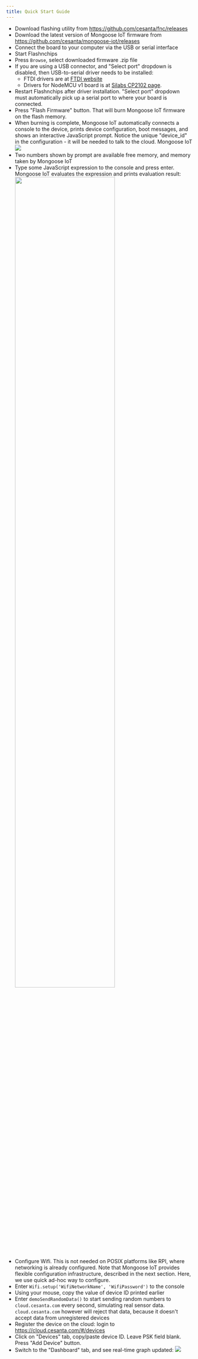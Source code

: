 ```yaml
---
title: Quick Start Guide
---
```


-  Download flashing utility from https://github.com/cesanta/fnc/releases
-  Download the latest version of Mongoose IoT firmware from
   https://github.com/cesanta/mongoose-iot/releases
-  Connect the board to your computer via the USB or serial interface
-  Start Flashnchips
-  Press `Browse`, select downloaded firmware .zip file
-  If you are using a USB connector, and "Select port" dropdown is disabled,
   then USB-to-serial driver needs to be installed:
   * FTDI drivers are at
   [FTDI website](http://www.ftdichip.com/Drivers/VCP.htm)
   * Drivers for NodeMCU v1 board is at
   [Silabs CP2102 page](https://www.silabs.com/products/mcu/Pages/USBtoUARTBridgeVCPDrivers.aspx).
-  Restart Flashnchips after driver installation. "Select port" dropdown must
   automatically pick up a serial port to where your board is connected.
-  Press "Flash Firmware" button. That will burn Mongoose IoT firmware on
   the flash memory.
-  When burning is complete, Mongoose IoT automatically connects a console
   to the device, prints device configuration, boot messages,
   and shows an interactive JavaScript prompt. Notice the unique
   "device_id" in the configuration - it will be needed to talk to the cloud.
   Mongoose IoT
   ![](fc2.png)
-  Two numbers shown by prompt
   are available free memory, and memory taken by Mongoose IoT
-  Type some JavaScript expression to the console and press enter.
   Mongoose IoT evaluates the expression and prints evaluation result:
   [<img src="fc3.png" width="75%" />](fc3.png)
-  Configure Wifi. This is not needed on POSIX platforms like RPI, where
   networking is already configured. Note that Mongoose IoT provides flexible
   configuration infrastructure, described in the next section. Here,
   we use quick ad-hoc way to configure.
-  Enter `Wifi.setup('WifiNetworkName', 'WifiPassword')` to the console
-  Using your mouse, copy the value of device ID printed earlier
-  Enter `demoSendRandomData()` to start sending random numbers
   to `cloud.cesanta.com` every second, simulating real sensor data.
   `cloud.cesanta.com` however will reject that data, because it doesn't
   accept data from unregistered devices
-  Register the device on the cloud: login to
   https://cloud.cesanta.com/#/devices
-  Click on "Devices" tab, copy/paste device ID. Leave PSK field blank.
   Press "Add Device" button.
-  Switch to the "Dashboard" tab, and see real-time graph updated:
   ![](dash1.png)
